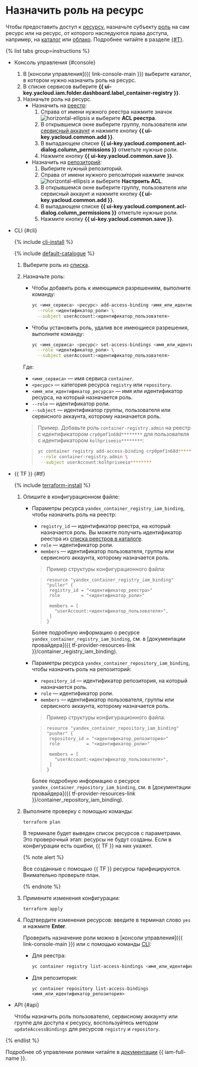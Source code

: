 # Назначить роль на ресурс

Чтобы предоставить доступ к [ресурсу](../../../iam/concepts/access-control/resources-with-access-control.md), назначьте субъекту [роль](../../../iam/concepts/access-control/roles.md) на сам ресурс или на ресурс, от которого наследуются права доступа, например, на [каталог](../../../resource-manager/concepts/resources-hierarchy.md#folder) или [облако](../../../resource-manager/concepts/resources-hierarchy.md#cloud). Подробнее читайте в разделе [{#T}](../../../iam/concepts/access-control/index.md).

{% list tabs group=instructions %}

- Консоль управления {#console}

  1. В [консоли управления]({{ link-console-main }}) выберите каталог, в котором нужно назначить роль на ресурс.
  1. В списке сервисов выберите **{{ ui-key.yacloud.iam.folder.dashboard.label_container-registry }}**.
  1. Назначьте роль на ресурс.
     * Назначить на [реестр](../../concepts/registry.md):
       1. Справа от имени нужного реестра нажмите значок ![horizontal-ellipsis](../../../_assets/console-icons/ellipsis.svg) и выберите **ACL реестра**.
       1. В открывшемся окне выберите группу, пользователя или [сервисный аккаунт](../../../iam/concepts/users/service-accounts.md) и нажмите кнопку **{{ ui-key.yacloud.common.add }}**.
       1. В выпадающем списке **{{ ui-key.yacloud.component.acl-dialog.column_permissions }}** отметьте нужные роли.
       1. Нажмите кнопку **{{ ui-key.yacloud.common.save }}**.
     * Назначить на [репозиторий](../../concepts/repository.md):
       1. Выберите нужный репозиторий.
       1. Справа от имени нужного репозитория нажмите значок ![horizontal-ellipsis](../../../_assets/console-icons/ellipsis.svg) и выберите **Настроить ACL**.
       1. В открывшемся окне выберите группу, пользователя или сервисный аккаунт и нажмите кнопку **{{ ui-key.yacloud.common.add }}**.
       1. В выпадающем списке **{{ ui-key.yacloud.component.acl-dialog.column_permissions }}** отметьте нужные роли.
       1. Нажмите кнопку **{{ ui-key.yacloud.common.save }}**.

- CLI {#cli}

  {% include [cli-install](../../../_includes/cli-install.md) %}

  {% include [default-catalogue](../../../_includes/default-catalogue.md) %}

  1. Выберите роль из [списка](../../security/index.md#service-roles).
  1. Назначьте роль:
     * Чтобы добавить роль к имеющимся разрешениям, выполните команду:

       
       ```bash
       yc <имя_сервиса> <ресурс> add-access-binding <имя_или_идентификатор_ресурса> \
         --role <идентификатор_роли> \
         --subject userAccount:<идентификатор_пользователя>
       ```



     * Чтобы установить роль, удалив все имеющиеся разрешения, выполните команду:

       
       ```bash
       yc <имя_сервиса> <ресурс> set-access-bindings <имя_или_идентификатор_ресурса> \
         --role <идентификатор_роли> \
         --subject userAccount:<идентификатор_пользователя>
       ```



     Где:
     * `<имя_сервиса>` — имя сервиса `container`.
     * `<ресурс>` — категория ресурса `registry` или `repository`.
     * `<имя_или_идентификатор_ресурса>` — имя или идентификатор ресурса, на который назначается роль.
     * `--role` — идентификатор роли.
     * `--subject` — идентификатор группы, пользователя или сервисного аккаунта, которому назначается роль.

     >Пример. Добавьте роль `container-registry.admin` на реестр с идентификатором `crp0pmf1n68d********` для пользователя с идентификатором `kolhpriseeio********`:
     >

     
     >```bash
     >yc container registry add-access-binding crp0pmf1n68d******** \
     >  --role container-registry.admin \
     >  --subject userAccount:kolhpriseeio********
     >```



- {{ TF }} {#tf}

  {% include [terraform-install](../../../_includes/terraform-install.md) %}
  1. Опишите в конфигурационном файле:
     * Параметры ресурса `yandex_container_registry_iam_binding`, чтобы назначить роль на реестр:
       * `registry_id` — идентификатор реестра, на который назначается роль. Вы можете получить идентификатор реестра из [списка реестров в каталоге](../registry/registry-list.md#registry-list).
       * `role` — идентификатор роли.
       * `members` — идентификатор пользователя, группы или сервисного аккаунта, которому назначается роль.

       >Пример структуры конфигурационного файла:
       >

       
       >```
       >resource "yandex_container_registry_iam_binding" "puller" {
       >  registry_id = "<идентификатор_реестра>"
       >  role        = "<идентификатор_роли>"
       >
       >  members = [
       >    "userAccount:<идентификатор_пользователя>",
       >  ]
       >}
       >```



       Более подробную информацию о ресурсе `yandex_container_registry_iam_binding`, см. в [документации провайдера]({{ tf-provider-resources-link }}/container_registry_iam_binding).
     * Параметры ресурса `yandex_container_repository_iam_binding`, чтобы назначить роль на репозиторий:
       * `repository_id` — идентификатор репозитория, на который назначается роль.
       * `role` — идентификатор роли.
       * `members` — идентификатор пользователя, группы или сервисного аккаунта, которому назначается роль.

       >Пример структуры конфигурационного файла:
       >

       
       >```
       >resource "yandex_container_repository_iam_binding" "pusher" {
       >  repository_id = "<идентификатор_репозитория>"
       >  role          = "<идентификатор_роли>"
       >
       >  members = [
       >    "userAccount:<идентификатор_пользователя>",
       >  ]
       >}
       >```



       Более подробную информацию о ресурсе `yandex_container_repository_iam_binding`, см. в [документации провайдера]({{ tf-provider-resources-link }}/container_repository_iam_binding).
  1. Выполните проверку с помощью команды:

     ```
     terraform plan
     ```

     В терминале будет выведен список ресурсов с параметрами. Это проверочный этап: ресурсы не будут созданы. Если в конфигурации есть ошибки, {{ TF }} на них укажет.

     {% note alert %}

     Все созданные с помощью {{ TF }} ресурсы тарифицируются. Внимательно проверьте план.

     {% endnote %}

  1. Примените изменения конфигурации:

     ```
     terraform apply
     ```

  1. Подтвердите изменения ресурсов: введите в терминал слово `yes` и нажмите **Enter**.

     Проверить назначение роли можно в [консоли управления]({{ link-console-main }}) или с помощью команды [CLI](../../../cli/quickstart.md):
     * Для реестра:

       ```bash
       yc container registry list-access-bindings <имя_или_идентификатор_реестра>
       ```

     * Для репозитория:

       ```
       yc container repository list-access-bindings <имя_или_идентификатор_репозитория>
       ```

- API {#api}

  Чтобы назначить роль пользователю, сервисному аккаунту или группе для доступа к ресурсу, воспользуйтесь методом `updateAccessBindings` для ресурсов `registry` и `repository`.

{% endlist %}

Подробнее об управлении ролями читайте в [документации](../../../iam/concepts/index.md) {{ iam-full-name }}.